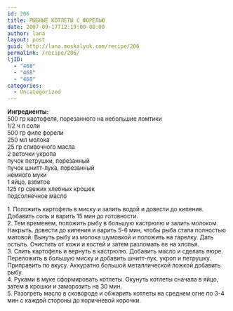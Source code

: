 ```yaml
---
id: 206
title: РЫБНЫЕ КОТЛЕТЫ С ФОРЕЛЬЮ
date: 2007-09-17T12:19:00-08:00
author: lana
layout: post
guid: http://lana.moskalyuk.com/recipe/206
permalink: /recipe/206/
ljID:
  - "468"
  - "468"
  - "468"
categories:
  - Uncategorized
---
```

<font size="-1"><b><img alt="" src="http://farm2.static.flickr.com/1325/1397491277_bac528b090.jpg?v=0" /><br />Ингредиенты:<br /></b></font><font size="-1">500 гр картофеля, порезанного на небольшие ломтики<br /> 1/2 ч л соли<br /> 500 гр филе форели<br /> 250 мл молока<br /> 25 гр сливочного масла<br /></font> <font size="-1">2 веточки укропа</font>  
 <font size="-1">пучок петрушки, порезанный<br /> пучок шнитт-лука, порезанный<br /> немного муки<br /> 1 яйцо, взбитое<br /> 125 гр свежих хлебных крошек<br /> подсолнечное масло</p> 

<p>
  </font><font size="-1"> 1. Положить картофель в миску и залить водой и довести до кипения. Добавить соль и варить 15 мин до готовности.<br /> 2. Тем временем, положить рыбу в большую кастрюлю и залить молоком. Накрыть, довести до кипения и варить 5-6 мин, чтобы рыба стала полностью матовой. Вынуть рыбу из молока шумовкой и положить на тарелку. Дать остыть. Очистить от кожи и костей и затем разломать ее на хлопья.<br /> 3. Слить картофель и вернуть в кастрюлю. Добавить масло и сделать пюре. Переложить в большую миску и добавить шнитт-лук,&nbsp;</font><font size="-1"><font size="-1">укроп</font><font size="-1"> и петрушку. Приправить по вкусу. Аккуратно большой металлической ложкой добавить рыбу.<br /> 4. Руками в муке сформировать котлеты. Окунуть котлеты сначала в яйцо, затем в крошки и заморозить на 30 мин.<br /> 5. Разогреть масло в сковороде и обжарить котлеты на среднем огне по 3-4 мин с каждой стороны до коричневой корочки.<br /><img alt="" src="http://farm2.static.flickr.com/1257/1397493699_11994ec295.jpg?v=0" /></font></font>
</p>